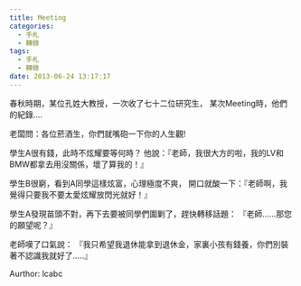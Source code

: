 ```yaml
---
title: Meeting
categories:
  - 手札
  - 轉錄
tags:
  - 手札
  - 轉錄
date: 2013-06-24 13:17:17
---
```

春秋時期，某位孔姓大教授，一次收了七十二位研究生，
某次Meeting時，他們的紀錄....

老闆問：各位菸酒生，你們就嘴砲一下你的人生觀!

學生A很有錢，此時不炫耀要等何時？
他說：『老師，我很大方的啦，我的LV和BMW都拿去用沒關係，壞了算我的！』

學生B很窮，看到A同學這樣炫富，心理極度不爽，
開口就酸一下：『老師啊，我覺得只要我不要太愛炫耀放閃光就好！』

學生A發現苗頭不對，再下去要被同學們圍剿了，趕快轉移話題：
『老師......那您的願望呢？』

老師嘆了口氣說：
『我只希望我退休能拿到退休金，家裏小孩有錢養，你們別裝著不認識我就好了.....』

Aurthor: lcabc
